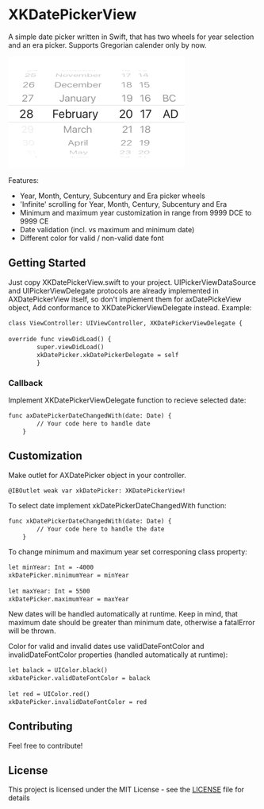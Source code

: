 # XKDatePickerView

A simple date picker written in Swift, that has two wheels for year selection and an era picker. Supports Gregorian calender only by now.

![alt tag](picker_screen.png)

Features:
* Year, Month, Century, Subcentury and Era picker wheels
* 'Infinite' scrolling for Year, Month, Century, Subcentury and Era
* Minimum and maximum year customization in range from 9999 DCE to 9999 CE
* Date validation (incl. vs maximum and minimum date)
* Different color for valid / non-valid date font

## Getting Started

Just copy XKDatePickerView.swift to your project.
UIPickerViewDataSource and UIPickerViewDelegate protocols are already implemented in AXDatePickerView itself, so don't implement them for axDatePickeView object,
Add conformance to XKDatePickerViewDelegate instead. Example:

```
class ViewController: UIViewController, XKDatePickerViewDelegate {

override func viewDidLoad() {
        super.viewDidLoad()
        xkDatePicker.xkDatePickerDelegate = self
        }
```

### Callback

Implement XKDatePickerViewDelegate function to recieve selected date:
```
func axDatePickerDateChangedWith(date: Date) {
        // Your code here to handle date
    }
```

## Customization
Make outlet for AXDatePicker object in your controller.
```
@IBOutlet weak var xkDatePicker: XKDatePickerView!
```

To select date implement xkDatePickerDateChangedWith function:
```
func xkDatePickerDateChangedWith(date: Date) {
        // Your code here to handle the date
    }
```

To change minimum and maximum year set corresponing class property:
```
let minYear: Int = -4000
xkDatePicker.minimumYear = minYear

let maxYear: Int = 5500
xkDatePicker.maximumYear = maxYear
```
New dates will be handled automatically at runtime. Keep in mind, that maximum date should be greater than minimum date, otherwise a fatalError will be thrown.

Color for valid and invalid dates use validDateFontColor and invalidDateFontColor properties (handled automatically at runtime):
```
let balack = UIColor.black()
xkDatePicker.validDateFontColor = balack

let red = UIColor.red()
xkDatePicker.invalidDateFontColor = red
```


## Contributing

Feel free to contribute!

## License

This project is licensed under the MIT License - see the [LICENSE](LICENSE) file for details
